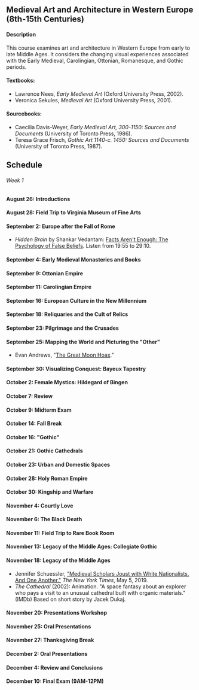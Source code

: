 ## Medieval Art and Architecture in Western Europe (8th-15th Centuries)

#### Description
This course examines art and architecture in Western Europe from early to late Middle Ages. It considers the changing visual experiences associated with the Early Medieval, Carolingian, Ottonian, Romanesque, and Gothic periods.

#### Textbooks:
* Lawrence Nees, _Early Medieval Art_ (Oxford University Press, 2002).
* Veronica Sekules, _Medieval Art_ (Oxford University Press, 2001).
#### Sourcebooks:
* Caecilia Davis-Weyer, _Early Medieval Art, 300-1150: Sources and Documents_ (University of Toronto Press, 1986).
* Teresa Grace Frisch, _Gothic Art 1140-c. 1450: Sources and Documents_ (University of Toronto Press, 1987).

## Schedule
###### Week 1
#### August 26: Introductions
#### August 28: Field Trip to Virginia Museum of Fine Arts
#### September 2: Europe after the Fall of Rome
* _Hidden Brain_ by Shankar Vedantam: [Facts Aren't Enough: The Psychology of False Beliefs](https://www.npr.org/player/embed/743195213/743559544). Listen from 19:55 to 29:10.
#### September 4: Early Medieval Monasteries and Books
#### September 9: Ottonian Empire
#### September 11: Carolingian Empire
#### September 16: European Culture in the New Millennium
#### September 18: Reliquaries and the Cult of Relics
#### September 23: Pilgrimage and the Crusades
#### September 25: Mapping the World and Picturing the "Other"
* Evan Andrews, "[The Great Moon Hoax](http://www.history.com/news/the-great-moon-hoax-180-years-ago?linkId=16545579)."
#### September 30: Visualizing Conquest: Bayeux Tapestry
#### October 2: Female Mystics: Hildegard of Bingen
#### October 7: Review
#### October 9: Midterm Exam
#### October 14: Fall Break
#### October 16: "Gothic"
#### October 21: Gothic Cathedrals
#### October 23: Urban and Domestic Spaces
#### October 28: Holy Roman Empire
#### October 30: Kingship and Warfare
#### November 4: Courtly Love
#### November 6: The Black Death
#### November 11: Field Trip to Rare Book Room
#### November 13: Legacy of the Middle Ages: Collegiate Gothic
#### November 18: Legacy of the Middle Ages
* Jennifer Schuessler, ["Medieval Scholars Joust with White Nationalists. And One Another."](https://www.nytimes.com/2019/05/05/arts/the-battle-for-medieval-studies-white-supremacy.html) _The New York Times_, May 5, 2019.
* _The Cathedral_ (2002): Animation. "A space fantasy about an explorer who pays a visit to an unusual cathedral built with organic materials." (IMDb) Based on short story by Jacek Dukaj.

#### November 20: Presentations Workshop
#### November 25: Oral Presentations
#### November 27: Thanksgiving Break
#### December 2: Oral Presentations
#### December 4: Review and Conclusions
#### December 10: Final Exam (9AM-12PM)
